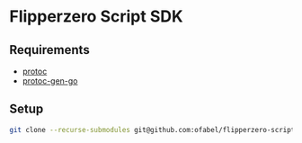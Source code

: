 # Flipperzero Script SDK

## Requirements

* [protoc](https://github.com/protocolbuffers/protobuf/releases)
* [protoc-gen-go](https://protobuf.dev/reference/go/go-generated/)

## Setup

```bash
git clone --recurse-submodules git@github.com:ofabel/flipperzero-script-sdk.git
```

